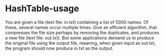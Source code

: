HashTable-usage
===============
You are given a file (text file: in.txt) containing a list of 5000 names. Of these, several names occur multiple times. Give an efficient algorithm, that compresses the file size perhaps by removing the duplicates, and produces a new file (text file: out.txt). But some applications demand us to produce the original file using the output file, meaning, when given input as out.txt, the program should now produce in.txt as the output.
